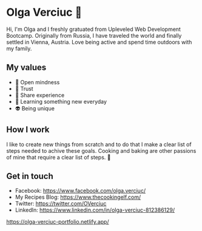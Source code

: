 # Olga Verciuc 🙋

Hi, I'm Olga and I freshly gratuated from Upleveled Web Development Bootcamp. Originally from Russia, I have traveled the world and finally settled in Vienna, Austria. Love being active and spend time outdoors with my family.

## My values  
- 💭 Open mindness
- 🙊 Trust
- 🍕 Share experience
- 🚀 Learning something new everyday
- 👽 Being unique

## How I work
I like to create new things from scratch and to do that I make a clear list of steps needed to achive these goals. 
Cooking and baking are other passions of mine that require a clear list of steps. 🥧

## Get in touch
- Facebook: https://www.facebook.com/olga.verciuc/
- My Recipes Blog: https://www.thecookingelf.com/
- Twitter: https://twitter.com/OVerciuc
- LinkedIn: https://www.linkedin.com/in/olga-verciuc-812386129/
<!--
**overciuc/overciuc** is a ✨ _special_ ✨ repository because its `README.md` (this file) appears on your GitHub profile.

Here are some ideas to get you started:

- 🔭 I’m currently working on ...
- 🌱 I’m currently learning ...
- 👯 I’m looking to collaborate on ...
- 🤔 I’m looking for help with ...
- 💬 Ask me about ...
- 📫 How to reach me: ...
- 😄 Pronouns: ...
- ⚡ Fun fact: ...
-->
https://olga-verciuc-portfolio.netlify.app/
